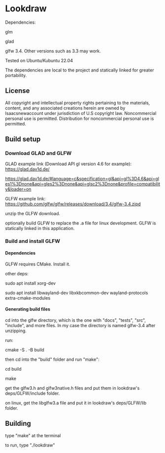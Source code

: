 # Lookdraw

Dependencies:

glm

glad

glfw 3.4. Other versions such as 3.3 may work.

Tested on Ubuntu/Kubuntu 22.04

The dependencies are local to the project and statically linked for greater portability.

## License
All copyright and intellectual property rights pertaining to the materials, content, and any associated creations herein are owned by Isaacsnewaccount under jurisdiction of U.S copyright law. Noncommercial personal use is permitted. Distribution for noncommercial personal use is permitted.

## Build setup
### Download GLAD and GLFW

GLAD example link (Download API gl version 4.6 for example):
https://glad.dav1d.de/

https://glad.dav1d.de/#language=c&specification=gl&api=gl%3D4.6&api=gles1%3Dnone&api=gles2%3Dnone&api=glsc2%3Dnone&profile=compatibility&loader=on


GLFW example link:
https://github.com/glfw/glfw/releases/download/3.4/glfw-3.4.zipd


unzip the GLFW download.


optionally build GLFW to replace the .a file for linux development.
GLFW is statically linked in this application.


### Build and install GLFW
#### Dependencies
GLFW requires CMake. Install it.

other deps:

sudo apt install xorg-dev

sudo apt install libwayland-dev libxkbcommon-dev wayland-protocols extra-cmake-modules

#### Generating build files
cd into the glfw directory, which is the one with "docs", "tests", "src", "include", and more files. In my case the directory is named glfw-3.4 after unzipping.

run:

cmake -S . -B build


then cd into the "build" folder and run "make":

cd build

make

get the glfw3.h and glfw3native.h files and put them in lookdraw's deps/GLFW/include folder.

on linux, get the libglfw3.a file and put it in lookdraw's deps/GLFW/lib folder.


## Building
type "make" at the terminal

to run, type "./lookdraw"
